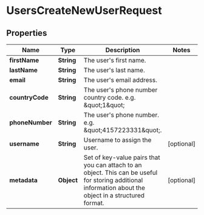 

# UsersCreateNewUserRequest


## Properties

| Name | Type | Description | Notes |
|------------ | ------------- | ------------- | -------------|
|**firstName** | **String** | The user&#39;s first name. |  |
|**lastName** | **String** | The user&#39;s last name. |  |
|**email** | **String** | The user&#39;s email address. |  |
|**countryCode** | **String** | The user&#39;s phone number country code. e.g. \&quot;1\&quot; |  |
|**phoneNumber** | **String** | The user&#39;s phone number. e.g. \&quot;4157223331\&quot;. |  |
|**username** | **String** | Username to assign the user. |  [optional] |
|**metadata** | **Object** | Set of key-value pairs that you can attach to an object. This can be useful for storing additional information about the object in a structured format. |  [optional] |




